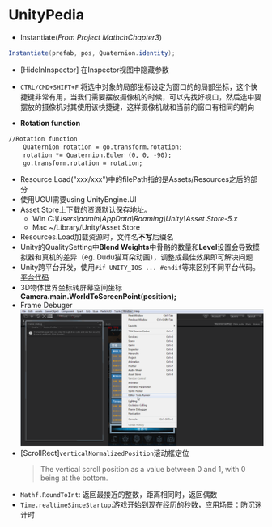 # UnityPedia
- Instantiate(_From Project MathchChapter3_)
```C#
Instantiate(prefab, pos, Quaternion.identity);
```

- [HideInInspector]
  在Inspector视图中隐藏参数

- `CTRL/CMD+SHIFT+F`  将选中对象的局部坐标设定为窗口的的局部坐标，这个快捷键非常有用，当我们需要摆放摄像机的时候，可以先找好视口，然后选中要摆放的摄像机对其使用该快捷键，这样摄像机就和当前的窗口有相同的朝向
- __Rotation function__
```
//Rotation function
	Quaternion rotation = go.transform.rotation;
	rotation *= Quaternion.Euler (0, 0, -90);
	go.transform.rotation = rotation;
```
- Resource.Load("xxx/xxx")中的filePath指的是Assets/Resources之后的部分
- 使用UGUI需要using UnityEngine.UI
- Asset Store上下载的资源默认保存地址。
  - Win _C:\Users\admin\AppData\Roaming\Unity\Asset Store-5.x_ 
  - Mac ~/Library/Unity/Asset Store
- Resources.Load加载资源时，文件名**不写**后缀名
- Unity的QualitySetting中**Blend Weights**中骨骼的数量和**Level**设置会导致模拟器和真机的差异（eg. Dudu猫耳朵动画），调整成最佳效果即可解决问题
- Unity跨平台开发，使用`#if UNITY_IOS ... #endif`等来区别不同平台代码。[平台代码](http://docs.unity3d.com/Manual/PlatformDependentCompilation.html)
- 3D物体世界坐标转屏幕空间坐标**Camera.main.WorldToScreenPoint(position);**
- Frame Debuger ![FramDebuger](gifs/FramDebuger.gif)
- [ScrollRect]`verticalNormalizedPosition`滚动框定位	
  > The vertical scroll position as a value between 0 and 1, with 0 being at the bottom.
- `Mathf.RoundToInt`: 返回最接近的整数，距离相同时，返回偶数
- `Time.realtimeSinceStartup`:游戏开始到现在经历的秒数，应用场景：防沉迷计时
